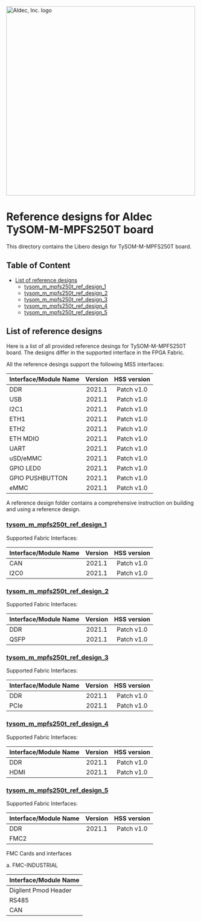<a href="https://www.aldec.com/en">
  <img src="https://www.aldec.com/files/file/Aldec_Crescent_rgb_sm.png" width="500" alt="Aldec, Inc. logo" />
</a>

# Reference designs for Aldec TySOM-M-MPFS250T board

This directory contains the Libero design for TySOM-M-MPFS250T board.

## Table of Content
- [List of reference designs](#ref-desing-list)
  - [tysom_m_mpfs250t_ref_design_1](#ref-desing-1)
  - [tysom_m_mpfs250t_ref_design_2](#ref-desing-2)
  - [tysom_m_mpfs250t_ref_design_3](#ref-desing-3)
  - [tysom_m_mpfs250t_ref_design_4](#ref-desing-4)
  - [tysom_m_mpfs250t_ref_design_5](#ref-desing-5)

## List of reference designs <a name="ref-desing-list"/>

Here is a list of all provided reference desings for TySOM-M-MPFS250T board.
The designs differ in the supported interface in the FPGA Fabric.

All the reference desings support the following MSS interfaces:

| Interface/Module Name | Version | HSS version |
| --------------------- |:-------:|:-----------:|
| DDR                   | 2021.1  | Patch v1.0  |
| USB                   | 2021.1  | Patch v1.0  |
| I2C1                  | 2021.1  | Patch v1.0  |
| ETH1                  | 2021.1  | Patch v1.0  |
| ETH2                  | 2021.1  | Patch v1.0  |
| ETH MDIO              | 2021.1  | Patch v1.0  |
| UART                  | 2021.1  | Patch v1.0  |
| uSD/eMMC              | 2021.1  | Patch v1.0  |
| GPIO LED0             | 2021.1  | Patch v1.0  |
| GPIO PUSHBUTTON       | 2021.1  | Patch v1.0  |
| eMMC                  | 2021.1  | Patch v1.0  |

A reference design folder contains a comprehensive instruction on building and using a reference design.

### [tysom_m_mpfs250t_ref_design_1](https://github.com/aldec/TySOM-M-MPFS250T/tree/master/BSP/designs/libero2021.1/tysom_m_mpfs250t_ref_design_1) <a name="ref-desing-1"/>

Supported Fabric Interfaces:

| Interface/Module Name | Version | HSS version |
| --------------------- |:-------:|:-----------:|
| CAN                   | 2021.1  | Patch v1.0  |
| I2C0                  | 2021.1  | Patch v1.0  |

### [tysom_m_mpfs250t_ref_design_2](https://github.com/aldec/TySOM-M-MPFS250T/tree/master/BSP/designs/libero2021.1/tysom_m_mpfs250t_ref_design_2) <a name="ref-desing-2"/>

Supported Fabric Interfaces:

| Interface/Module Name | Version | HSS version |
| --------------------- |:-------:|:-----------:|
| DDR                   | 2021.1  | Patch v1.0  |
| QSFP                  | 2021.1  | Patch v1.0  |

### [tysom_m_mpfs250t_ref_design_3](https://github.com/aldec/TySOM-M-MPFS250T/tree/master/BSP/designs/libero2021.1/tysom_m_mpfs250t_ref_design_3) <a name="ref-desing-3"/>

Supported Fabric Interfaces:

| Interface/Module Name | Version | HSS version |
| --------------------- |:-------:|:-----------:|
| DDR                   | 2021.1  | Patch v1.0  |
| PCIe                  | 2021.1  | Patch v1.0  |

### [tysom_m_mpfs250t_ref_design_4](https://github.com/aldec/TySOM-M-MPFS250T/tree/master/BSP/designs/libero2021.1/tysom_m_mpfs250t_ref_design_4) <a name="ref-desing-4"/>

Supported Fabric Interfaces:

| Interface/Module Name | Version | HSS version |
| --------------------- |:-------:|:-----------:|
| DDR                   | 2021.1  | Patch v1.0  |
| HDMI                  | 2021.1  | Patch v1.0  |

### [tysom_m_mpfs250t_ref_design_5](https://github.com/aldec/TySOM-M-MPFS250T/tree/master/BSP/designs/libero2021.1/tysom_m_mpfs250t_ref_design_5) <a name="ref-desing-5"/>

Supported Fabric Interfaces:

| Interface/Module Name | Version | HSS version |
| --------------------- |:-------:|:-----------:|
| DDR                   | 2021.1  | Patch v1.0  |
| FMC2                  |         |             |

FMC Cards and interfaces

a. FMC-INDUSTRIAL

| Interface/Module Name |
| --------------------- |
| Digilent Pmod Header  |
| RS485                 |
| CAN                   |
